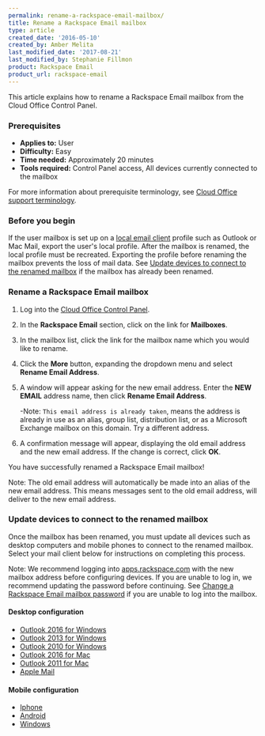```yaml
---
permalink: rename-a-rackspace-email-mailbox/
title: Rename a Rackspace Email mailbox
type: article
created_date: '2016-05-10'
created_by: Amber Melita
last_modified_date: '2017-08-21'
last_modified_by: Stephanie Fillmon
product: Rackspace Email
product_url: rackspace-email
---
```


This article explains how to rename a Rackspace Email mailbox from the Cloud Office Control Panel.


### Prerequisites

- **Applies to:** User
- **Difficulty:** Easy
- **Time needed:** Approximately 20 minutes
- **Tools required:** Control Panel access, All devices currently connected to the mailbox

For more information about prerequisite terminology, see [Cloud Office support terminology](/how-to/cloud-office-support-terminology).

### Before you begin

If the user mailbox is set up on a [local email client](/how-to/cloud-office-support-terminology) profile such as Outlook or Mac Mail, export the user's local profile. After the mailbox is renamed, the local profile must be recreated. Exporting the profile before renaming the mailbox prevents the loss of mail data. See [Update devices to connect to the renamed mailbox](#Update-devices-to-connect-to-the-renamed-mailbox) if the mailbox has already been renamed.


### Rename a Rackspace Email mailbox

1. Log into the [Cloud Office Control Panel](https://cp.rackspace.com/).

2. In the **Rackspace Email** section, click on the link for **Mailboxes**.

3. In the mailbox list, click the link for the mailbox name which you would like to rename.

<!--insert OL16windowsSC3.png-->

4. Click the **More** button, expanding the dropdown menu and select **Rename Email Address**.

5. A window will appear asking for the new email address. Enter the **NEW EMAIL** address name, then click **Rename Email Address**.

    -Note: `This email address is already taken`, means the address is already in use as an alias, group list, distribution list, or as a Microsoft Exchange mailbox on this domain. Try a different address.

6. A confirmation message will appear, displaying the old email address and the new email address. If the change is correct, click **OK**.

You have successfully renamed a Rackspace Email mailbox!

Note: The old email address will automatically be made into an alias of the new email address. This means messages sent to the old email address, will deliver to the new email address.

### Update devices to connect to the renamed mailbox

Once the mailbox has been renamed, you must update all devices such as desktop computers and mobile phones to connect to the renamed mailbox. Select your mail client below for instructions on completing this process.

Note: We recommend logging into [apps.rackspace.com](https://apps.rackspace.com/index.php) with the new mailbox address before configuring devices. If you are unable to log in, we recommend updating the password before continuing. See [Change a Rackspace Email mailbox password](/how-to/change-rackspace-email-mailbox-password/#change-a-password-through-cloud-office-control-panel) if you are unable to log into the mailbox. 

#### Desktop configuration

- [Outlook 2016 for Windows](/how-to/post-rackspace-email-mailbox-rename-client-configuration/#outlook-2016-2013-and-2010-for-windows)
- [Outlook 2013 for Windows](/how-to/post-rackspace-email-mailbox-rename-client-configuration/#outlook-2016-2013-and-2010-for-windows)
- [Outlook 2010 for Windows](/how-to/post-rackspace-email-mailbox-rename-client-configuration/#outlook-2016-2013-and-2010-for-windows)
- [Outlook 2016 for Mac](/how-to/post-rackspace-email-mailbox-rename-client-configuration/#outlook-2016-for-mac)
- [Outlook 2011 for Mac](/how-to/post-rackspace-email-mailbox-rename-client-configuration/#outlook-2011-for-mac)
- [Apple Mail](/how-to/post-rackspace-email-mailbox-rename-client-configuration/#apple-mail)

#### Mobile configuration

- [Iphone](/how-to/post-rackspace-email-mailbox-rename-client-configuration/#iphone-ios)
- [Android](/how-to/post-rackspace-email-mailbox-rename-client-configuration/#android)
- [Windows](/how-to/post-rackspace-email-mailbox-rename-client-configuration/#windows)

